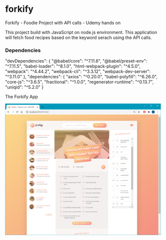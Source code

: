 # forkify
Forkify - Foodie Project with API calls - Udemy hands on

This project build with JavaScript on node.js environment. 
This application will fetch food recipes based on the keyword serach using the API calls.

### Dependencies

"devDependencies": {
    "@babel/core": "^7.11.6",
    "@babel/preset-env": "^7.11.5",
    "babel-loader": "^8.1.0",
    "html-webpack-plugin": "^4.5.0",
    "webpack": "^4.44.2",
    "webpack-cli": "^3.3.12",
    "webpack-dev-server": "^3.11.0"
  },
  "dependencies": {
    "axios": "^0.20.0",
    "babel-polyfill": "^6.26.0",
    "core-js": "^3.6.5",
    "fractional": "^1.0.0",
    "regenerator-runtime": "^0.13.7",
    "uniqid": "^5.2.0"
  }


  The Forkify App

  ![forkify](images/forkify.png)

